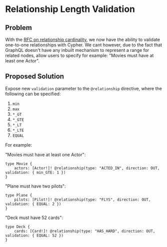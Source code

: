 # Relationship Length Validation

## Problem

With the [RFC on relationship cardinality](https://github.com/neo4j/graphql/blob/dev/docs/rfcs/rfc-003-relationship-cardinality.md), we now have the ability to validate one-to-one relationships with Cypher. We cant however, due to the fact that GraphQL doesn't have any inbuilt mechanism to represent a range for related nodes, allow users to specify for example: "Movies must have at least one Actor".

## Proposed Solution

Expose new `validation` parameter to the `@relationship` directive, where the following can be specified:

1. `min`
2. `max`
3. `*_GT`
4. `*_GTE`
5. `*_LT`
6. `*_LTE`
7. `EQUAL`

For example:

"Movies must have at least one Actor":

```gql
type Movie {
    actors: [Actor!]! @relationship(type: "ACTED_IN", direction: OUT, validation: { min_GTE: 1 })
}
```

"Plane must have two pilots":

```gql
type Plane {
    pilots: [Pilot!]! @relationship(type: "FLYS", direction: OUT, validation: { EQUAL: 2 })
}
```

"Deck must have 52 cards":

```gql
type Deck {
    cards: [Card!]! @relationship(type: "HAS_HARD", direction: OUT, validation: { EQUAL: 52 })
}
```
